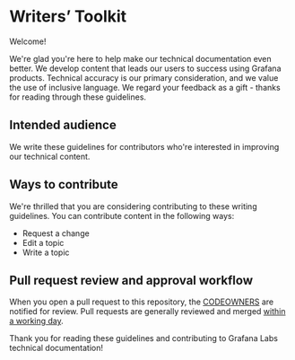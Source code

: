 # Writers’ Toolkit

<!-- vale Grafana.GoogleExclamation = NO -->
<!-- vale Grafana.We = NO -->

Welcome!

We're glad you're here to help make our technical documentation even better.
We develop content that leads our users to success using Grafana products.
Technical accuracy is our primary consideration, and we value the use of inclusive language.
We regard your feedback as a gift - thanks for reading through these guidelines.

## Intended audience

We write these guidelines for contributors who're interested in improving our technical content.

## Ways to contribute

We're thrilled that you are considering contributing to these writing guidelines.
You can contribute content in the following ways:

- Request a change
- Edit a topic
- Write a topic

## Pull request review and approval workflow

When you open a pull request to this repository, the [CODEOWNERS](.github/CODEOWNERS) are notified for review.
Pull requests are generally reviewed and merged [within a working day](https://ossinsight.io/analyze/grafana/writers-toolkit#pull-requests:~:text=Pull%20Request%20Time%20Cost).

Thank you for reading these guidelines and contributing to Grafana Labs technical documentation!
